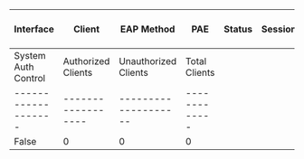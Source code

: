 

| Interface | Client | EAP Method | PAE | Status | Session | Auth Bend | Auth SM State | Max Reauth | Max Requests | Last RX MAC | RX Invalid | RX Error | RX Logoff | RX Response | RX Start | RX Total | TX Requests | TX Request ID | TX Total | Quiet Period | Server Timeout | Supplicant Timeout | TX Period |
| --------- | ------ | ---------- | --- | ------ | ------- | --------- | ------------- | ---------- | ------------ | ----------- | ---------- | -------- | --------- | ----------- | -------- | -------- | ----------- | ------------- | -------- | ------------ | -------------- | ------------------ | --------- |
| System Auth Control | Authorized Clients | Unauthorized Clients | Total Clients |
| ------------------- | ------------------ | -------------------- | ------------- |
| False | 0 | 0 | 0 |